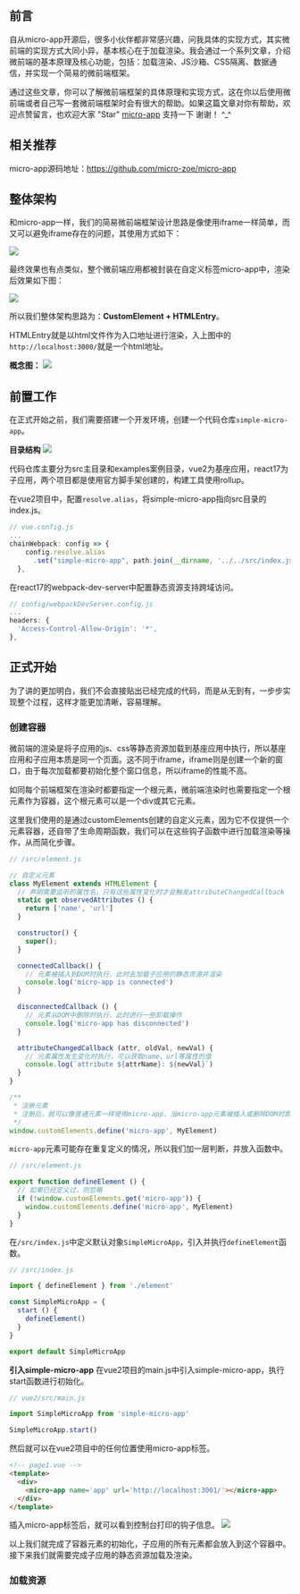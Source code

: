 ## 前言
自从micro-app开源后，很多小伙伴都非常感兴趣，问我具体的实现方式，其实微前端的实现方式大同小异，基本核心在于加载渲染。我会通过一个系列文章，介绍微前端的基本原理及核心功能，包括：加载渲染、JS沙箱、CSS隔离、数据通信，并实现一个简易的微前端框架。

通过这些文章，你可以了解微前端框架的具体原理和实现方式，这在你以后使用微前端或者自己写一套微前端框架时会有很大的帮助。如果这篇文章对你有帮助，欢迎点赞留言，也欢迎大家 "Star" [micro-app](https://github.com/micro-zoe/micro-app) 支持一下 谢谢！ \^_^

## 相关推荐
micro-app源码地址：https://github.com/micro-zoe/micro-app

## 整体架构
和micro-app一样，我们的简易微前端框架设计思路是像使用iframe一样简单，而又可以避免iframe存在的问题，其使用方式如下：

![](https://img13.360buyimg.com/imagetools/jfs/t1/181724/1/15979/23894/60ffedfcEa74486b6/9cfeb02f4347357a.png)

最终效果也有点类似，整个微前端应用都被封装在自定义标签micro-app中，渲染后效果如下图：

![](https://img11.360buyimg.com/imagetools/jfs/t1/187866/25/15336/129323/60ffc089E76d6416d/9fb1f6ee70499254.png)

所以我们整体架构思路为：**CustomElement + HTMLEntry**。

HTMLEntry就是以html文件作为入口地址进行渲染，入上图中的`http://localhost:3000/`就是一个html地址。

**概念图：**
![](https://img10.360buyimg.com/imagetools/jfs/t1/188133/39/15743/117766/61024cd2E5ed84b36/b816384088ba6ed1.png)

## 前置工作
在正式开始之前，我们需要搭建一个开发环境，创建一个代码仓库`simple-micro-app`。

**目录结构**
![](https://img11.360buyimg.com/imagetools/jfs/t1/196336/1/15327/76954/6102650dE1f9d7850/3fe44809e029d4d5.png)


代码仓库主要分为src主目录和examples案例目录，vue2为基座应用，react17为子应用，两个项目都是使用官方脚手架创建的，构建工具使用rollup。

在vue2项目中，配置`resolve.alias`，将simple-micro-app指向src目录的index.js。
```js
// vue.config.js
...
chainWebpack: config => {
    config.resolve.alias
      .set("simple-micro-app", path.join(__dirname, '../../src/index.js'))
  },
```
在react17的webpack-dev-server中配置静态资源支持跨域访问。
```js
// config/webpackDevServer.config.js
...
headers: {
  'Access-Control-Allow-Origin': '*',
},
```

## 正式开始
为了讲的更加明白，我们不会直接贴出已经完成的代码，而是从无到有，一步步实现整个过程，这样才能更加清晰，容易理解。

### 创建容器
微前端的渲染是将子应用的js、css等静态资源加载到基座应用中执行，所以基座应用和子应用本质是同一个页面。这不同于iframe，iframe则是创建一个新的窗口，由于每次加载都要初始化整个窗口信息，所以iframe的性能不高。

如同每个前端框架在渲染时都要指定一个根元素，微前端渲染时也需要指定一个根元素作为容器，这个根元素可以是一个div或其它元素。

这里我们使用的是通过customElements创建的自定义元素，因为它不仅提供一个元素容器，还自带了生命周期函数，我们可以在这些钩子函数中进行加载渲染等操作，从而简化步骤。

```js
// /src/element.js

// 自定义元素
class MyElement extends HTMLElement {
  // 声明需要监听的属性名，只有这些属性变化时才会触发attributeChangedCallback
  static get observedAttributes () {
    return ['name', 'url']
  }

  constructor() {
    super();
  }

  connectedCallback() {
    // 元素被插入到DOM时执行，此时去加载子应用的静态资源并渲染
    console.log('micro-app is connected')
  }

  disconnectedCallback () {
    // 元素从DOM中删除时执行，此时进行一些卸载操作
    console.log('micro-app has disconnected')
  }

  attributeChangedCallback (attr, oldVal, newVal) {
    // 元素属性发生变化时执行，可以获取name、url等属性的值
    console.log(`attribute ${attrName}: ${newVal}`)
  }
}

/**
 * 注册元素
 * 注册后，就可以像普通元素一样使用micro-app，当micro-app元素被插入或删除DOM时即可触发相应的生命周期函数。
 */
window.customElements.define('micro-app', MyElement)
```

`micro-app`元素可能存在重复定义的情况，所以我们加一层判断，并放入函数中。
```js
// /src/element.js

export function defineElement () {
  // 如果已经定义过，则忽略
  if (!window.customElements.get('micro-app')) {
    window.customElements.define('micro-app', MyElement)
  }
}
```

在`/src/index.js`中定义默认对象`SimpleMicroApp`，引入并执行`defineElement`函数。
```js
// /src/index.js

import { defineElement } from './element'

const SimpleMicroApp = {
  start () {
    defineElement()
  }
}

export default SimpleMicroApp
```

**引入simple-micro-app**
在vue2项目的main.js中引入simple-micro-app，执行start函数进行初始化。
```js
// vue2/src/main.js

import SimpleMicroApp from 'simple-micro-app'

SimpleMicroApp.start()
```

然后就可以在vue2项目中的任何位置使用micro-app标签。
```html
<!-- page1.vue -->
<template>
  <div>
    <micro-app name='app' url='http://localhost:3001/'></micro-app>
  </div>
</template>
```
插入micro-app标签后，就可以看到控制台打印的钩子信息。
![](https://img14.360buyimg.com/imagetools/jfs/t1/185099/11/16261/81332/610297a1Ede21e543/999043868783cbec.png)

以上我们就完成了容器元素的初始化，子应用的所有元素都会放入到这个容器中。接下来我们就需要完成子应用的静态资源加载及渲染。

### 加载资源
